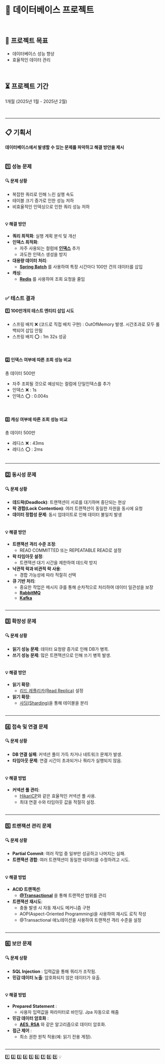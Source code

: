 # 📌 데이터베이스 프로젝트

<br>

## 📝 프로젝트 목표
- 데이터베이스 성능 향상
- 효율적인 데이터 관리

<br>

## ⏳ 프로젝트 기간
1개월 (2025년 1월 - 2025년 2월)

<br>


---

## 📋 기획서
**데이터베이스에서 발생할 수 있는 문제를 파악하고 해결 방안을 제시**
<br><br>
### 1️⃣ 성능 문제

#### 🔍 문제 상황
- 복잡한 쿼리로 인해 느린 실행 속도
- 테이블 크기 증가로 인한 성능 저하
- 비효율적인 인덱싱으로 인한 쿼리 성능 저하
  <br><br>


#### 💡 해결 방안
- **쿼리 최적화**: 실행 계획 분석 및 개선
- **인덱스 최적화**:
  - 자주 사용되는 컬럼에 **[인덱스](study/Index.md)** 추가
  - 과도한 인덱스 생성을 방지
- **대용량 데이터 처리**:
  - **[Spring Batch](study/SpringBatch.md)** 를 사용하여 특정 시간마다 100만 건의 데이터를 삽입
- **캐싱**:
  - **[Redis](study/Redis.md)** 를 사용하여 조회 요청을 줄임
    <br><br>


### ✅ 테스트 결과
#### 1️⃣ 100만개의 테스트 엔티티 삽입 시도
- 스프링 배치 ❌ (코드로 직접 배치 구현) : OutOfMemory 발생. 시간초과로 모두 롤백되어 삽입 안됨
- 스프링 배치 ⭕️ : 1m 32s 성공
<br>

#### 2️⃣ 인덱스 여부에 따른 조회 성능 비교
총 데이터 500만
- 자주 조회될 것으로 예상되는 컬럼에 단일인덱스를 추가
- 인덱스 ❌ : 1s
- 인덱스 ⭕️ : 0.004s
<br>

#### 3️⃣ 캐싱 여부에 따른 조회 성능 비교
총 데이터 500만
- 레디스 ❌ : 43ms
- 레디스 ⭕️ : 2ms
  <br><br>
---

### 2️⃣ 동시성 문제

#### 🔍 문제 상황
- **데드락(Deadlock)**: 트랜잭션이 서로를 대기하며 중단되는 현상
- **락 경합(Lock Contention)**: 여러 트랜잭션이 동일한 자원을 동시에 요청
- **데이터 정합성 문제**: 동시 업데이트로 인해 데이터 불일치 발생
  <br><br>


#### 💡 해결 방안
- **트랜잭션 격리 수준 조정**:
  - READ COMMITTED 또는 REPEATABLE READ로 설정
- **락 타임아웃 설정**:
  - 트랜잭션 대기 시간을 제한하여 데드락 방지
- **낙관적 락과 비관적 락 사용**:
  - 경합 가능성에 따라 적절히 선택
- **큐 기반 처리**:
  - 중요한 작업은 메시지 큐를 통해 순차적으로 처리하여 데이터 일관성을 보장
  - **[RabbitMQ](study/RabbitMQ.md)**
  - **[Kafka](study/Kafka.md)**
    <br><br>
---


### 3️⃣ 확장성 문제 

#### 🔍 문제 상황
- **읽기 성능 문제**: 데이터 요청량 증가로 인해 DB가 병목.
- **쓰기 성능 문제**: 많은 트랜잭션으로 인해 쓰기 병목 발생.
  <br><br>

#### 💡 해결 방안
- **읽기 확장**:
  - [리드 레플리카(Read Replica)](study/Replication.md) 설정
- **읽기 확장**:
  - [샤딩(Sharding)](study/Sharding.md)을 통해 테이블을 분리
    <br><br>

---


### 4️⃣ 접속 및 연결 문제
#### 🔍 문제 상황
- **DB 연결 실패**: 커넥션 풀이 가득 차거나 네트워크 문제가 발생.
- **타임아웃 문제**: 연결 시간이 초과되거나 쿼리가 실행되지 않음.
  <br><br>
#### 💡 해결 방법
- **커넥션 풀 관리**:
  - [HikariCP](study/HikariCP.md)와 같은 효율적인 커넥션 풀 사용.
  - 최대 연결 수와 타임아웃 값을 적절히 설정.
    <br><br>
---

### 5️⃣ 트랜잭션 관리 문제
#### 🔍 문제 상황
- **Partial Commit**: 여러 작업 중 일부만 성공하고 나머지는 실패.
- **트랜잭션 경합**: 여러 트랜잭션이 동일한 데이터를 수정하려고 시도.
  <br><br>
#### 💡 해결 방법
- **ACID 트랜잭션**:
   - **[@Transactional](study/Transactional.md)** 을 통해 트랜잭션 범위를 관리
- **트랜잭션 재시도**:
   - 충돌 발생 시 자동 재시도 메커니즘 구현
   - AOP(Aspect-Oriented Programming)을 사용하여 재시도 로직 작성
   - @Transactional 애노테이션을 사용하여 트랜잭션 격리 수준을 설정
     <br><br>
---
### 6️⃣ 보안 문제
#### 🔍 문제 상황
- **SQL Injection** : 입력값을 통해 쿼리가 조작됨.
- **민감 데이터 노출**: 암호화되지 않은 데이터가 유출.
  <br><br>
#### 💡 해결 방법
- **Prepared Statement** :
  - 사용자 입력값을 파라미터로 바인딩.  Jpa 자동으로 해줌
- **민감 데이터 암호화** :
  - **[AES, RSA](study/Encrypt.md)** 와 같은 알고리즘으로 데이터 암호화.
- **접근 제어** :
  - 최소 권한 원칙 적용(예: 읽기 전용 계정).
    <br><br>
---
1️⃣
2️⃣
3️⃣
4️⃣
5️⃣
6️⃣
7️⃣
8️⃣
9️⃣
💡


